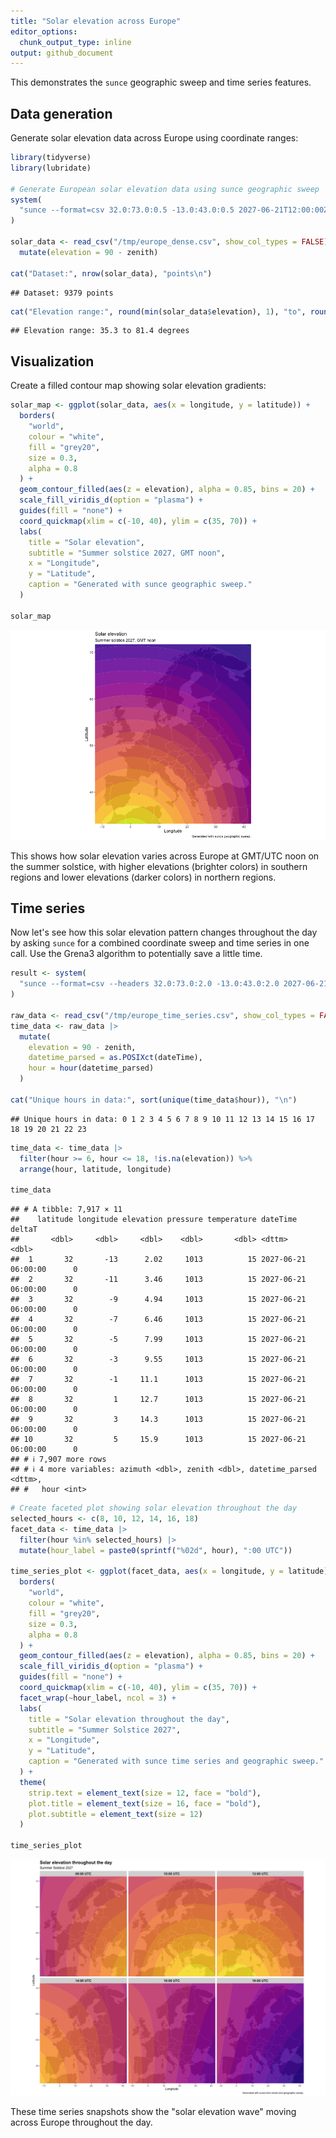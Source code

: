 ```yaml
---
title: "Solar elevation across Europe"
editor_options: 
  chunk_output_type: inline
output: github_document
---
```




This demonstrates the `sunce` geographic sweep and time series features.

## Data generation

Generate solar elevation data across Europe using coordinate ranges:


``` r
library(tidyverse)
library(lubridate)

# Generate European solar elevation data using sunce geographic sweep
system(
  "sunce --format=csv 32.0:73.0:0.5 -13.0:43.0:0.5 2027-06-21T12:00:00Z position > /tmp/europe_dense.csv"
)

solar_data <- read_csv("/tmp/europe_dense.csv", show_col_types = FALSE) |>
  mutate(elevation = 90 - zenith)

cat("Dataset:", nrow(solar_data), "points\n")
```

```
## Dataset: 9379 points
```

``` r
cat("Elevation range:", round(min(solar_data$elevation), 1), "to", round(max(solar_data$elevation), 1), "degrees\n")
```

```
## Elevation range: 35.3 to 81.4 degrees
```

## Visualization

Create a filled contour map showing solar elevation gradients:


``` r
solar_map <- ggplot(solar_data, aes(x = longitude, y = latitude)) +
  borders(
    "world",
    colour = "white",
    fill = "grey20",
    size = 0.3,
    alpha = 0.8
  ) +
  geom_contour_filled(aes(z = elevation), alpha = 0.85, bins = 20) +
  scale_fill_viridis_d(option = "plasma") +
  guides(fill = "none") +
  coord_quickmap(xlim = c(-10, 40), ylim = c(35, 70)) +
  labs(
    title = "Solar elevation",
    subtitle = "Summer solstice 2027, GMT noon",
    x = "Longitude",
    y = "Latitude",
    caption = "Generated with sunce geographic sweep."
  )

solar_map
```

![plot of chunk solar-map](figure/solar-map-1.png)

This shows how solar elevation varies across Europe at GMT/UTC noon on the summer solstice, with higher elevations (brighter colors) in southern regions and lower elevations (darker colors) in northern regions.

## Time series 

Now let's see how this solar elevation pattern changes throughout the day by asking `sunce` for a combined coordinate sweep and time series in one call. Use the Grena3 algorithm to potentially save a little time.


``` r
result <- system(
  "sunce --format=csv --headers 32.0:73.0:2.0 -13.0:43.0:2.0 2027-06-21 --timezone=UTC position --step=3600 --algorithm=GRENA3 > /tmp/europe_time_series.csv"
)

raw_data <- read_csv("/tmp/europe_time_series.csv", show_col_types = FALSE)
time_data <- raw_data |>
  mutate(
    elevation = 90 - zenith,
    datetime_parsed = as.POSIXct(dateTime),
    hour = hour(datetime_parsed)
  )

cat("Unique hours in data:", sort(unique(time_data$hour)), "\n")
```

```
## Unique hours in data: 0 1 2 3 4 5 6 7 8 9 10 11 12 13 14 15 16 17 18 19 20 21 22 23
```

``` r
time_data <- time_data |>
  filter(hour >= 6, hour <= 18, !is.na(elevation)) %>%
  arrange(hour, latitude, longitude)

time_data
```

```
## # A tibble: 7,917 × 11
##    latitude longitude elevation pressure temperature dateTime            deltaT
##       <dbl>     <dbl>     <dbl>    <dbl>       <dbl> <dttm>               <dbl>
##  1       32       -13      2.02     1013          15 2027-06-21 06:00:00      0
##  2       32       -11      3.46     1013          15 2027-06-21 06:00:00      0
##  3       32        -9      4.94     1013          15 2027-06-21 06:00:00      0
##  4       32        -7      6.46     1013          15 2027-06-21 06:00:00      0
##  5       32        -5      7.99     1013          15 2027-06-21 06:00:00      0
##  6       32        -3      9.55     1013          15 2027-06-21 06:00:00      0
##  7       32        -1     11.1      1013          15 2027-06-21 06:00:00      0
##  8       32         1     12.7      1013          15 2027-06-21 06:00:00      0
##  9       32         3     14.3      1013          15 2027-06-21 06:00:00      0
## 10       32         5     15.9      1013          15 2027-06-21 06:00:00      0
## # ℹ 7,907 more rows
## # ℹ 4 more variables: azimuth <dbl>, zenith <dbl>, datetime_parsed <dttm>,
## #   hour <int>
```


``` r
# Create faceted plot showing solar elevation throughout the day
selected_hours <- c(8, 10, 12, 14, 16, 18)
facet_data <- time_data |>
  filter(hour %in% selected_hours) |>
  mutate(hour_label = paste0(sprintf("%02d", hour), ":00 UTC"))

time_series_plot <- ggplot(facet_data, aes(x = longitude, y = latitude)) +
  borders(
    "world",
    colour = "white",
    fill = "grey20",
    size = 0.3,
    alpha = 0.8
  ) +
  geom_contour_filled(aes(z = elevation), alpha = 0.85, bins = 20) +
  scale_fill_viridis_d(option = "plasma") +
  guides(fill = "none") +
  coord_quickmap(xlim = c(-10, 40), ylim = c(35, 70)) +
  facet_wrap(~hour_label, ncol = 3) +
  labs(
    title = "Solar elevation throughout the day",
    subtitle = "Summer Solstice 2027",
    x = "Longitude",
    y = "Latitude",
    caption = "Generated with sunce time series and geographic sweep."
  ) +
  theme(
    strip.text = element_text(size = 12, face = "bold"),
    plot.title = element_text(size = 16, face = "bold"),
    plot.subtitle = element_text(size = 12)
  )

time_series_plot
```

![plot of chunk faceted-time-series](figure/faceted-time-series-1.png)

These time series snapshots show the "solar elevation wave" moving across Europe throughout the day.
